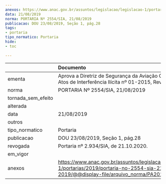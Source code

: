 ```yaml
---
anexos: https://www.anac.gov.br/assuntos/legislacao/legislacao-1/portarias/2019/portaria-no-2554-sia-21-08-2019/@@display-file/arquivo_norma/PA2019-2554.pdf
data: 21/08/2019
norma: PORTARIA Nº 2554/SIA, 21/08/2019
publicacao: DOU 23/08/2019, Seção 1, pág.28
tags:
- portaria
tipo_normatico: Portaria
hide: 
- toc 
 
---
```


|                    | Documento                                                                                                                                            |
|:-------------------|:-----------------------------------------------------------------------------------------------------------------------------------------------------|
| ementa             | Aprova a Diretriz de Segurança da Aviação Civil contra Atos de Interferência Ilícita nº 01-2015, Revisão K.                                          |
| norma              | PORTARIA Nº 2554/SIA, 21/08/2019                                                                                                                     |
| tornada_sem_efeito |                                                                                                                                                      |
| alterada           |                                                                                                                                                      |
| data               | 21/08/2019                                                                                                                                           |
| outros             |                                                                                                                                                      |
| tipo_normatico     | Portaria                                                                                                                                             |
| publicacao         | DOU 23/08/2019, Seção 1, pág.28                                                                                                                      |
| revogada           | Portaria nº 2.934/SIA, de 21.10.2020.                                                                                                                |
| em_vigor           |                                                                                                                                                      |
| anexos             | https://www.anac.gov.br/assuntos/legislacao/legislacao-1/portarias/2019/portaria-no-2554-sia-21-08-2019/@@display-file/arquivo_norma/PA2019-2554.pdf |